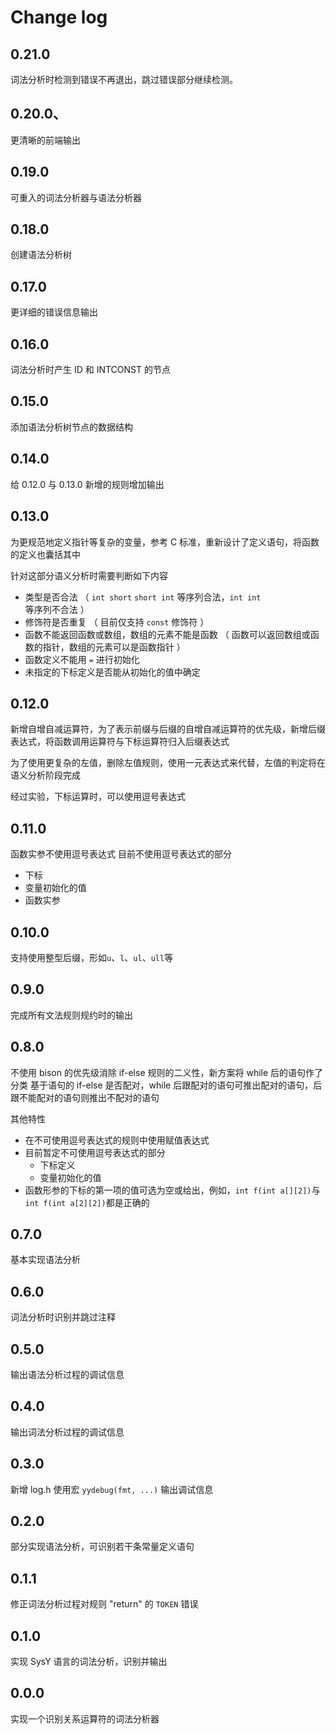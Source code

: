 # Change log

## 0.21.0

词法分析时检测到错误不再退出，跳过错误部分继续检测。

## 0.20.0、

更清晰的前端输出

## 0.19.0

可重入的词法分析器与语法分析器

## 0.18.0

创建语法分析树

## 0.17.0

更详细的错误信息输出

## 0.16.0

词法分析时产生 ID 和 INTCONST 的节点

## 0.15.0

添加语法分析树节点的数据结构

## 0.14.0

给 0.12.0 与 0.13.0 新增的规则增加输出

## 0.13.0

为更规范地定义指针等复杂的变量，参考 C 标准，重新设计了定义语句，将函数的定义也囊括其中

针对这部分语义分析时需要判断如下内容

- 类型是否合法 （ `int short` `short int` 等序列合法，`int int` 等序列不合法 ）
- 修饰符是否重复 （ 目前仅支持 `const` 修饰符 ）
- 函数不能返回函数或数组，数组的元素不能是函数 （ 函数可以返回数组或函数的指针，数组的元素可以是函数指针 ）
- 函数定义不能用 `=` 进行初始化
- 未指定的下标定义是否能从初始化的值中确定

## 0.12.0

新增自增自减运算符，为了表示前缀与后缀的自增自减运算符的优先级，新增后缀表达式，将函数调用运算符与下标运算符归入后缀表达式

为了使用更复杂的左值，删除左值规则，使用一元表达式来代替，左值的判定将在语义分析阶段完成

经过实验，下标运算时，可以使用逗号表达式

## 0.11.0

函数实参不使用逗号表达式
目前不使用逗号表达式的部分

- 下标
- 变量初始化的值
- 函数实参

## 0.10.0

支持使用整型后缀，形如`u`、`l`、`ul`、`ull`等

## 0.9.0

完成所有文法规则规约时的输出

## 0.8.0

不使用 bison 的优先级消除 if-else 规则的二义性，新方案将 while 后的语句作了分类
基于语句的 if-else 是否配对，while 后跟配对的语句可推出配对的语句，后跟不能配对的语句则推出不配对的语句

其他特性

- 在不可使用逗号表达式的规则中使用赋值表达式
- 目前暂定不可使用逗号表达式的部分
  - 下标定义
  - 变量初始化的值
- 函数形参的下标的第一项的值可选为空或给出，例如，`int f(int a[][2])`与`int f(int a[2][2])`都是正确的

## 0.7.0

基本实现语法分析

## 0.6.0

词法分析时识别并跳过注释

## 0.5.0

输出语法分析过程的调试信息

## 0.4.0

输出词法分析过程的调试信息

## 0.3.0

新增 log.h 使用宏 `yydebug(fmt, ...)` 输出调试信息

## 0.2.0

部分实现语法分析，可识别若干条常量定义语句

## 0.1.1

修正词法分析过程对规则 "return" 的 `TOKEN` 错误

## 0.1.0

实现 SysY 语言的词法分析，识别并输出

## 0.0.0

实现一个识别关系运算符的词法分析器
